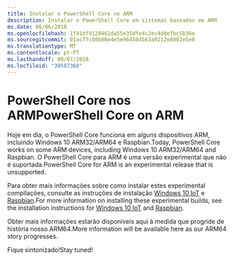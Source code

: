 ```yaml
---
title: Instalar o PowerShell Core no ARM
description: Instalar o PowerShell Core em sistemas baseados em ARM
ms.date: 08/06/2018
ms.openlocfilehash: 1f41df9120461da55e35dfe4c2ec4ddefbc5b36e
ms.sourcegitcommit: 01ac77cd0b00e4e5e964504563a9212e8002e5e0
ms.translationtype: MT
ms.contentlocale: pt-PT
ms.lasthandoff: 08/07/2018
ms.locfileid: "39587368"
---
```

# <a name="powershell-core-on-arm"></a><span data-ttu-id="3967d-103">PowerShell Core nos ARM</span><span class="sxs-lookup"><span data-stu-id="3967d-103">PowerShell Core on ARM</span></span>

<span data-ttu-id="3967d-104">Hoje em dia, o PowerShell Core funciona em alguns dispositivos ARM, incluindo Windows 10 ARM32/ARM64 e Raspbian.</span><span class="sxs-lookup"><span data-stu-id="3967d-104">Today, PowerShell Core works on some ARM devices, including Windows 10 ARM32/ARM64 and Raspbian.</span></span>
<span data-ttu-id="3967d-105">O PowerShell Core para ARM é uma versão experimental que não é suportada.</span><span class="sxs-lookup"><span data-stu-id="3967d-105">PowerShell Core for ARM is an experimental release that is unsupported.</span></span>

<span data-ttu-id="3967d-106">Para obter mais informações sobre como instalar estes experimental compilações, consulte as instruções de instalação [Windows 10 IoT](installing-powershell-core-on-windows.md#deploying-on-windows-iot) e [Raspbian](installing-powershell-core-on-linux.md#raspbian).</span><span class="sxs-lookup"><span data-stu-id="3967d-106">For more information on installing these experimental builds, see the installation instructions for [Windows 10 IoT](installing-powershell-core-on-windows.md#deploying-on-windows-iot) and [Raspbian](installing-powershell-core-on-linux.md#raspbian).</span></span>

<span data-ttu-id="3967d-107">Obter mais informações estarão disponíveis aqui à medida que progride de história nosso ARM64.</span><span class="sxs-lookup"><span data-stu-id="3967d-107">More information will be available here as our ARM64 story progresses.</span></span>

<span data-ttu-id="3967d-108">Fique sintonizado!</span><span class="sxs-lookup"><span data-stu-id="3967d-108">Stay tuned!</span></span>
